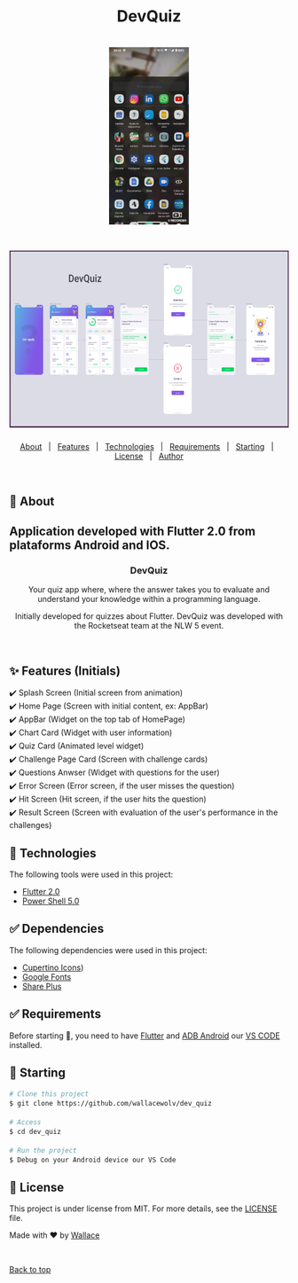 <h1 align="center">DevQuiz</h1>

<h1 align="center"> 
  <img height="320" src="./assets/images/devQuiz.gif" alt="DevQuiz Gif" />
</h1> 
<h1 align="center"> 
  <img height="320" src="./assets/images/devQuiz.png" alt="DevQuiz Imagem" />
</h1> 

<p align="center">
  <a href="#dart-about">About</a> &#xa0; | &#xa0; 
  <a href="#sparkles-features">Features</a> &#xa0; | &#xa0;
  <a href="#rocket-technologies">Technologies</a> &#xa0; | &#xa0;
  <a href="#white_check_mark-requirements">Requirements</a> &#xa0; | &#xa0;
  <a href="#checkered_flag-starting">Starting</a> &#xa0; | &#xa0;
  <a href="#memo-license">License</a> &#xa0; | &#xa0;
  <a href="https://github.com/wallacewolv" target="_blank">Author</a>
</p>

<br>

## :dart: About ##

<h2>Application developed with Flutter 2.0 from plataforms Android and IOS.</h2>

<h3 align="center">DevQuiz</h3>

<p align="center">Your quiz app where, where the answer takes you to evaluate and understand your knowledge within a programming language.</p>
<p align="center">Initially developed for quizzes about Flutter. DevQuiz was developed with the Rocketseat team at the NLW 5 event.</p>
<br>

## :sparkles: Features (Initials) ##

:heavy_check_mark: Splash Screen (Initial screen from animation)\
:heavy_check_mark: Home Page (Screen with initial content, ex: AppBar)\
:heavy_check_mark: AppBar (Widget on the top tab of HomePage)\
:heavy_check_mark: Chart Card (Widget with user information)\
:heavy_check_mark: Quiz Card (Animated level widget)\
:heavy_check_mark: Challenge Page Card (Screen with challenge cards)\
:heavy_check_mark: Questions Anwser (Widget with questions for the user)\
:heavy_check_mark: Error Screen (Error screen, if the user misses the question)\
:heavy_check_mark: Hit Screen (Hit screen, if the user hits the question)\
:heavy_check_mark: Result Screen (Screen with evaluation of the user's performance in the challenges)

## :rocket: Technologies ##

The following tools were used in this project:

- [Flutter 2.0](https://events.flutter.dev/)
- [Power Shell 5.0](https://docs.microsoft.com/pt-br/skypeforbusiness/set-up-your-computer-for-windows-powershell/download-and-install-windows-powershell-5-1)

## :white_check_mark: Dependencies ##

The following dependencies were used in this project:
- [Cupertino Icons](https://pub.dev/packages/cupertino_icons))
- [Google Fonts](https://pub.dev/packages/google_fonts)
- [Share Plus](https://pub.dev/packages/share)

## :white_check_mark: Requirements ##

Before starting :checkered_flag:, you need to have [Flutter](https://flutter.dev/)  and [ADB Android](https://developer.android.com/studio/command-line/adb?hl=pt-br) our [VS CODE](https://code.visualstudio.com/) installed.

## :checkered_flag: Starting ##

```bash
# Clone this project
$ git clone https://github.com/wallacewolv/dev_quiz

# Access
$ cd dev_quiz

# Run the project
$ Debug on your Android device our VS Code

```

## :memo: License ##

This project is under license from MIT. For more details, see the [LICENSE](LICENSE) file.


Made with :heart: by <a href="https://github.com/wallacewolv" target="_blank"> Wallace</a>

&#xa0;

<a href="#top">Back to top</a>

